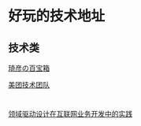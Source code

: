 # 好玩的技术地址

## 技术类

[琦彦の百宝箱](https://blog.csdn.net/fly910905/category_6936035.html)

[美团技术团队](https://tech.meituan.com/)

# 

[领域驱动设计在互联网业务开发中的实践](https://tech.meituan.com/2017/12/22/ddd-in-practice.html)

